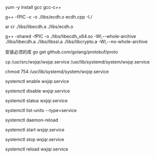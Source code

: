 yum -y install gcc gcc-c++

g++ -fPIC -c -o ./libs/ecdh.o ecdh.cpp -I./

ar cr ./libs/libecdh.a ./libs/ecdh.o

g++ -shared -fPIC -o ./libs/libecdh_x64.so -Wl,--whole-archive ./libs/libecdh.a ./libs/libssl.a ./libs/libcrypto.a -Wl,--no-whole-archive

安装必须的库 go get github.com/golang/protobuf/proto

cp /usr/src/wxjqr/wxjqr.service /usr/lib/systemd/system/wxjqr.service

chmod 754 /usr/lib/systemd/system/wxjqr.service

systemctl enable wxjqr.service

systemctl disable wxjqr.service

systemctl status wxjqr.service

systemctl list-units --type=service

systemctl daemon-reload

systemctl start wxjqr.service

systemctl stop wxjqr.service

systemctl reload wxjqr.service